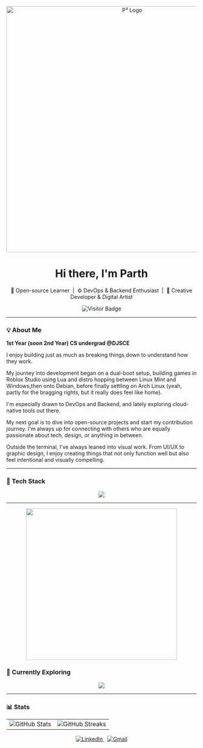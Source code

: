 <p align="center">
  <img src="Pcubed_banner.png" alt="P³ Logo" width="650" />
</p>

<h1 align="center">Hi there, I'm Parth </h1>

<p align="center">
  🚀 Open-source Learner &nbsp;|&nbsp; ⚙️ DevOps & Backend Enthusiast &nbsp;|&nbsp; 🎨 Creative Developer & Digital Artist 
</p>

<p align="center">
  <img src="https://visitor-badge.laobi.icu/badge?page_id=pcubedp" alt="Visitor Badge" />
</p>

---

### 💡 About Me

**1st Year (soon 2nd Year) CS undergrad @DJSCE**

I enjoy building just as much as breaking things down to understand how they work.

My journey into development began on a dual-boot setup, building games in Roblox Studio using Lua and distro hopping between Linux Mint and Windows,then onto Debian, before finally settling on Arch Linux (yeah, partly for the bragging rights, but it really does feel like home).

I'm especially drawn to DevOps and Backend, and lately exploring cloud-native tools out there.

My next goal is to dive into open-source projects and start my contribution journey. I'm always up for connecting with others who are equally passionate about tech, design, or anything in between.

Outside the terminal, I’ve always leaned into visual work. From UI/UX to graphic design, I enjoy creating things that not only function well but also feel intentional and visually compelling.

---

### 🧰 Tech Stack

<p align="center">
  <img src="https://skillicons.dev/icons?i=linux,bash,git,github,vscode,js,figma,ps,java,cpp" />
</p>

---

<p align="center">
  <img src="https://user-images.githubusercontent.com/74038190/225813708-98b745f2-7d22-48cf-9150-083f1b00d6c9.gif" width="400" />
</p>

### 🔭 Currently Exploring

<p align="center">
  <img src="https://skillicons.dev/icons?i=python,docker,kubernetes,go,azure" />
</p>

---

### 📊 Stats

<table align="center">
  <tr>
    <td>
      <img src="https://github-readme-stats.vercel.app/api?username=pcubedp&show_icons=true&theme=radical" alt="GitHub Stats" />
    </td>
    <td>
      <img src="https://github-readme-streak-stats.herokuapp.com/?user=pcubedp&theme=radical" alt="GitHub Streaks" />
    </td>
  </tr>
</table>

<p align="center">
  <a href="https://in.linkedin.com/in/parth-patel-dj" target="_blank">
    <img alt="LinkedIn" src="https://img.shields.io/badge/LinkedIn-0077B5?style=for-the-badge&logo=linkedin&logoColor=white" />
  </a>
  &nbsp;
  <a href="mailto:pcubed.dev@gmail.com">
    <img alt="Gmail" src="https://img.shields.io/badge/Gmail-D14836?style=for-the-badge&logo=gmail&logoColor=white" />
  </a>
</p>
